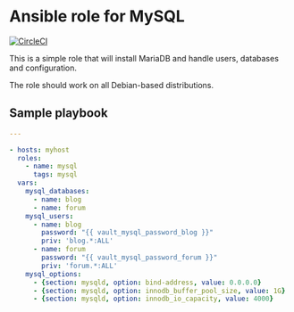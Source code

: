 # Ansible role for MySQL

[![CircleCI](https://circleci.com/gh/angristan/ansible-mysql.svg?style=svg)](https://circleci.com/gh/angristan/ansible-mysql)

This is a simple role that will install MariaDB and handle users, databases and configuration.

The role should work on all Debian-based distributions.

## Sample playbook

```yaml
---

- hosts: myhost
  roles:
    - name: mysql
      tags: mysql
  vars:
    mysql_databases:
      - name: blog
      - name: forum
    mysql_users:
      - name: blog
        password: "{{ vault_mysql_password_blog }}"
        priv: 'blog.*:ALL'
      - name: forum
        password: "{{ vault_mysql_password_forum }}"
        priv: 'forum.*:ALL'
    mysql_options:
      - {section: mysqld, option: bind-address, value: 0.0.0.0}
      - {section: mysqld, option: innodb_buffer_pool_size, value: 1G}
      - {section: mysqld, option: innodb_io_capacity, value: 4000}
```
